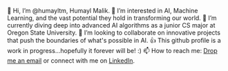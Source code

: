 👋 Hi, I’m @humayltm, Humayl Malik.
👀 I’m interested in AI, Machine Learning, and the vast potential they hold in transforming our world.
🌱 I’m currently diving deep into advanced AI algorithms as a junior CS major at Oregon State University.
🧠 I’m looking to collaborate on innovative projects that push the boundaries of what's possible in AI.
👍 This github profile is a work in progress...hopefully it forever will be! :)
📫 How to reach me: [Drop me an email](mailto:humayl.tm@gmail.com) or connect with me on [LinkedIn](linkedin.com/in/humayl-malik-037139175).

<!---
humayltm/humayltm is a ✨ special ✨ repository because its `README.md` (this file) appears on your GitHub profile.
You can click the Preview link to take a look at your changes.
--->

